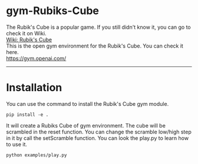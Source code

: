 # gym-Rubiks-Cube
The Rubik's Cube is a popular game. If you still didn't know it, you can go to check it on Wiki.  
[Wiki: Rubik's Cube](https://en.wikipedia.org/wiki/Rubik%27s_Cube "Wiki: Rubik's Cube")  
This is the open gym environment for the Rubik's Cube. You can check it here.  
https://gym.openai.com/

---
# Installation

You can use the command to install the Rubik's Cube gym module.

    pip install -e .
    
It will create a Rubiks Cube of gym environment. The cube will be scrambled in the reset function. You can change the scramble low/high step in it by call the setScramble function. You can look the play.py to learn how to use it. 

    python examples/play.py



